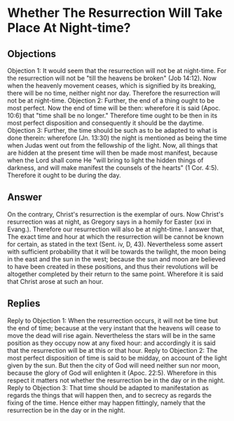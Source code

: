 # Whether The Resurrection Will Take Place At Night-time?
## Objections
Objection 1: It would seem that the resurrection will not be at night-time. For the resurrection will not be "till the heavens be broken" (Job 14:12). Now when the heavenly movement ceases, which is signified by its breaking, there will be no time, neither night nor day. Therefore the resurrection will not be at night-time.
Objection 2: Further, the end of a thing ought to be most perfect. Now the end of time will be then: wherefore it is said (Apoc. 10:6) that "time shall be no longer." Therefore time ought to be then in its most perfect disposition and consequently it should be the daytime.
Objection 3: Further, the time should be such as to be adapted to what is done therein: wherefore (Jn. 13:30) the night is mentioned as being the time when Judas went out from the fellowship of the light. Now, all things that are hidden at the present time will then be made most manifest, because when the Lord shall come He "will bring to light the hidden things of darkness, and will make manifest the counsels of the hearts" (1 Cor. 4:5). Therefore it ought to be during the day.
## Answer
On the contrary, Christ's resurrection is the exemplar of ours. Now Christ's resurrection was at night, as Gregory says in a homily for Easter (xxi in Evang.). Therefore our resurrection will also be at night-time.
I answer that, The exact time and hour at which the resurrection will be cannot be known for certain, as stated in the text (Sent. iv, D, 43). Nevertheless some assert with sufficient probability that it will be towards the twilight, the moon being in the east and the sun in the west; because the sun and moon are believed to have been created in these positions, and thus their revolutions will be altogether completed by their return to the same point. Wherefore it is said that Christ arose at such an hour.
## Replies
Reply to Objection 1: When the resurrection occurs, it will not be time but the end of time; because at the very instant that the heavens will cease to move the dead will rise again. Nevertheless the stars will be in the same position as they occupy now at any fixed hour: and accordingly it is said that the resurrection will be at this or that hour.
Reply to Objection 2: The most perfect disposition of time is said to be midday, on account of the light given by the sun. But then the city of God will need neither sun nor moon, because the glory of God will enlighten it (Apoc. 22:5). Wherefore in this respect it matters not whether the resurrection be in the day or in the night.
Reply to Objection 3: That time should be adapted to manifestation as regards the things that will happen then, and to secrecy as regards the fixing of the time. Hence either may happen fittingly, namely that the resurrection be in the day or in the night.